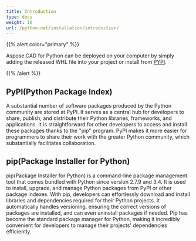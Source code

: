 ```yaml
---
title: Introduction
type: docs
weight: 10
url: /python-net/installation/introduction/
---
```


{{% alert color="primary" %}}

Aspose.CAD for Python can be deployed on your computer by simply adding the released WHL file into your project or install from [PYPI](https://pypi.org/project/aspose-cad/).

{{% /alert %}}

## PyPI(Python Package Index)

A substantial number of software packages produced by the Python community are stored at PyPI. It serves as a central hub for developers to share, publish, and distribute their Python libraries, frameworks, and applications. It is straightforward for other developers to access and install these packages thanks to the "pip" program. PyPI makes it more easier for programmers to share their work with the greater Python community, which substantially facilitates collaboration.

## pip(Package Installer for Python)

pip(Package Installer for Python) is a command-line package management tool that comes bundled with Python since version 2.7.9 and 3.4. It is used to install, upgrade, and manage Python packages from PyPI or other package indexes. With pip, developers can effortlessly download and install libraries and dependencies required for their Python projects. It automatically handles versioning, ensuring the correct versions of packages are installed, and can even uninstall packages if needed. Pip has become the standard package manager for Python, making it incredibly convenient for developers to manage their projects' dependencies efficiently.